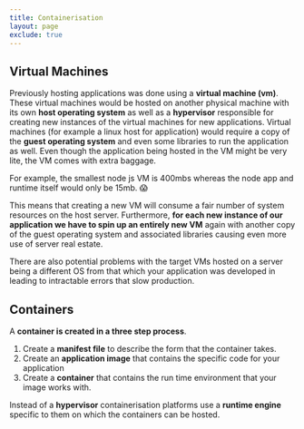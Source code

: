 ```yaml
---
title: Containerisation
layout: page
exclude: true
---
```


## Virtual Machines

Previously hosting applications was done using a **virtual machine (vm)**. These virtual machines would be hosted on another physical machine with its own **host operating system** as well as a **hypervisor** responsible for creating new instances of the virtual machines for new applications. Virtual machines (for example a linux host for application) would require a copy of the **guest operating system** and even some libraries to run the application as well. Even though the application being hosted in the VM might be very lite, the VM comes with extra baggage.

For example, the smallest node js VM is 400mbs whereas the node app and runtime itself would only be 15mb. 😱

This means that creating a new VM will consume a fair number of system resources on the host server. Furthermore, **for each new instance of our application we have to spin up an entirely new VM** again with another copy of the guest operating system and associated libraries causing even more use of server real estate.

There are also potential problems with the target VMs hosted on a server being a different OS from that which your application was developed in leading to intractable errors that slow production.

## Containers

A **container is created in a three step process**.

 1. Create a **manifest file** to describe the form that the container takes.
 2. Create an **application image** that contains the specific code for your application
 3. Create a **container** that contains the run time environment that your image works with.

Instead of a **hypervisor** containerisation platforms use a **runtime engine** specific to them on which the containers can be hosted.
<!--stackedit_data:
eyJoaXN0b3J5IjpbMTI1Mjk2MjAzMV19
-->